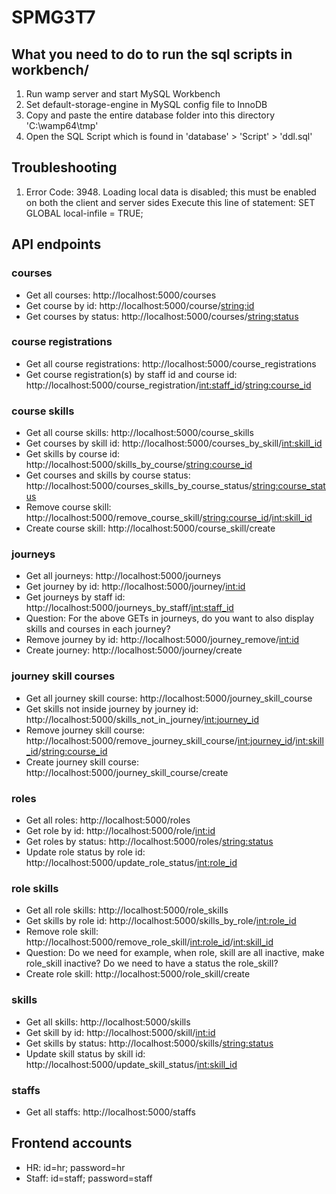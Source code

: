 # SPMG3T7

## What you need to do to run the sql scripts in workbench/
1. Run wamp server and start MySQL Workbench
2. Set default-storage-engine in MySQL config file to InnoDB
3. Copy and paste the entire database folder into this directory 'C:\wamp64\tmp'
4. Open the SQL Script which is found in 'database' > 'Script' > 'ddl.sql'

## Troubleshooting
1. Error Code: 3948. Loading local data is disabled; this must be enabled on both the client and server sides
   Execute this line of statement: SET GLOBAL local-infile = TRUE;

## API endpoints
### courses
- Get all courses: http://localhost:5000/courses
- Get course by id: http://localhost:5000/course/<string:id>
- Get courses by status: http://localhost:5000/courses/<string:status>

### course registrations
- Get all course registrations: http://localhost:5000/course_registrations
- Get course registration(s) by staff id and course id: http://localhost:5000/course_registration/<int:staff_id>/<string:course_id>

### course skills
- Get all course skills: http://localhost:5000/course_skills
- Get courses by skill id: http://localhost:5000/courses_by_skill/<int:skill_id>
- Get skills by course id: http://localhost:5000/skills_by_course/<string:course_id>
- Get courses and skills by course status: http://localhost:5000/courses_skills_by_course_status/<string:course_status>
- Remove course skill: http://localhost:5000/remove_course_skill/<string:course_id>/<int:skill_id>
- Create course skill: http://localhost:5000/course_skill/create

### journeys
- Get all journeys: http://localhost:5000/journeys
- Get journey by id: http://localhost:5000/journey/<int:id>
- Get journeys by staff id: http://localhost:5000/journeys_by_staff/<int:staff_id>
- Question: For the above GETs in journeys, do you want to also display skills and courses in each journey?
- Remove journey by id: http://localhost:5000/journey_remove/<int:id>
- Create journey: http://localhost:5000/journey/create

### journey skill courses
- Get all journey skill course: http://localhost:5000/journey_skill_course
- Get skills not inside journey by journey id: http://localhost:5000/skills_not_in_journey/<int:journey_id>
- Remove journey skill course: http://localhost:5000/remove_journey_skill_course/<int:journey_id>/<int:skill_id>/<string:course_id>
- Create journey skill course: http://localhost:5000/journey_skill_course/create

### roles
- Get all roles: http://localhost:5000/roles
- Get role by id: http://localhost:5000/role/<int:id>
- Get roles by status: http://localhost:5000/roles/<string:status>
- Update role status by role id: http://localhost:5000/update_role_status/<int:role_id>

### role skills
- Get all role skills: http://localhost:5000/role_skills
- Get skills by role id: http://localhost:5000/skills_by_role/<int:role_id>
- Remove role skill: http://localhost:5000/remove_role_skill/<int:role_id>/<int:skill_id>
- Question: Do we need for example, when role, skill are all inactive, make role_skill inactive? Do we need to have a status the role_skill?
- Create role skill: http://localhost:5000/role_skill/create

### skills
- Get all skills: http://localhost:5000/skills
- Get skill by id: http://localhost:5000/skill/<int:id>
- Get skills by status: http://localhost:5000/skills/<string:status>
- Update skill status by skill id: http://localhost:5000/update_skill_status/<int:skill_id>

### staffs
- Get all staffs: http://localhost:5000/staffs

## Frontend accounts
- HR: id=hr; password=hr
- Staff: id=staff; password=staff
